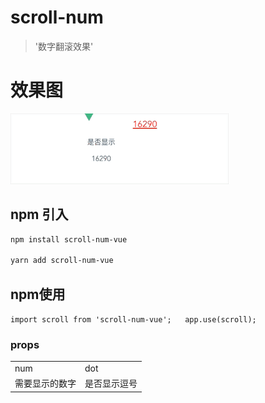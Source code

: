 <!--
 * @Author: your name
 * @Date: 2021-07-16 16:28:14
 * @LastEditTime: 2021-07-19 14:42:26
 * @LastEditors: Please set LastEditors
 * @Description: In User Settings Edit
 * @FilePath: /scroll-num-vue/README.md
-->
# scroll-num

> '数字翻滚效果'

# 效果图

![Image](https://raw.githubusercontent.com/wanghui159753/scroll-num/master/src/img/link.gif)


## npm 引入

``` bash
npm install scroll-num-vue

yarn add scroll-num-vue
```

## npm使用
`
import scroll from 'scroll-num-vue';  
app.use(scroll);
`

### props

<table>
  <tr>
    <td>num</td>
    <td>dot</td>
  </tr>
  <tr>
    <td>需要显示的数字</td>
    <td>是否显示逗号</td>
  </tr>
</table>

